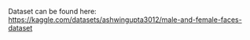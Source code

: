 Dataset can be found here: https://kaggle.com/datasets/ashwingupta3012/male-and-female-faces-dataset
